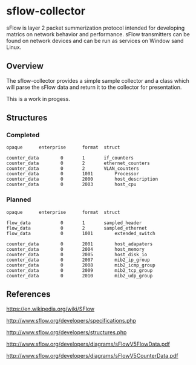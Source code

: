 # sflow-collector

sFlow is layer 2 packet summerization protocol intended for developing matrics on network behavior and performance. sFlow transmitters can be found on network devices and can be run as services on Window sand Linux. 

## Overview

The sflow-collector provides a simple sample collector and a class which will parse the sFlow data and return it to the collector for presentation. 

This is a work in progess.

## Structures

### Completed

```
opaque		enterprise		format	struct

counter_data		0		1		if_counters
counter_data		0		2		ethernet_counters
counter_data		0		2		VLAN_counters
counter_data		0		1001		Processor
counter_data		0		2000		host_description
counter_data		0		2003		host_cpu
```

### Planned

```
opaque		enterprise		format	struct

flow_data			0		1		sampled_header
flow_data			0		2		sampled_ethernet
flow_data			0		1001		extended_switch	

counter_data		0		2001		host_adapaters
counter_data		0		2004		host_memory
counter_data		0		2005		host_disk_io
counter_data		0		2007		mib2_ip_group
counter_data		0		2008		mib2_icmp_group
counter_data		0		2009		mib2_tcp_group
counter_data		0		2010		mib2_udp_group
```

## References

https://en.wikipedia.org/wiki/SFlow

http://www.sflow.org/developers/specifications.php

http://www.sflow.org/developers/structures.php

http://www.sflow.org/developers/diagrams/sFlowV5FlowData.pdf

http://www.sflow.org/developers/diagrams/sFlowV5CounterData.pdf


